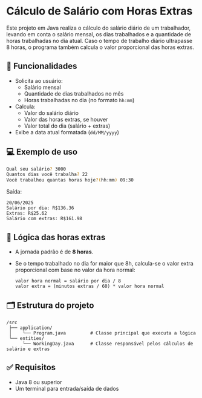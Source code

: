 # Cálculo de Salário com Horas Extras

Este projeto em Java realiza o cálculo do salário diário de um trabalhador, levando em conta o salário mensal, os dias trabalhados e a quantidade de horas trabalhadas no dia atual. Caso o tempo de trabalho diário ultrapasse 8 horas, o programa também calcula o valor proporcional das horas extras.

## 📌 Funcionalidades

- Solicita ao usuário:
  - Salário mensal
  - Quantidade de dias trabalhados no mês
  - Horas trabalhadas no dia (no formato `hh:mm`)
- Calcula:
  - Valor do salário diário
  - Valor das horas extras, se houver
  - Valor total do dia (salário + extras)
- Exibe a data atual formatada (`dd/MM/yyyy`)

## 💻 Exemplo de uso

```bash
Qual seu salário? 3000
Quantos dias você trabalha? 22
Você trabalhou quantas horas hoje?(hh:mm) 09:30
```

Saída:

```
20/06/2025
Salário por dia: R$136.36
Extras: R$25.62
Salário com extras: R$161.98
```

## 🧠 Lógica das horas extras

- A jornada padrão é de **8 horas**.
- Se o tempo trabalhado no dia for maior que 8h, calcula-se o valor extra proporcional com base no valor da hora normal:
  
  ```
  valor hora normal = salário por dia / 8
  valor extra = (minutos extras / 60) * valor hora normal
  ```

## 🗂 Estrutura do projeto

```
/src
 ├── application/
 │    └── Program.java         # Classe principal que executa a lógica
 └── entities/
      └── WorkingDay.java      # Classe responsável pelos cálculos de salário e extras
```

## ✅ Requisitos

- Java 8 ou superior
- Um terminal para entrada/saída de dados

